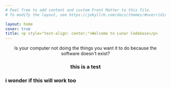 ```yaml
---
# Feel free to add content and custom Front Matter to this file.
# To modify the layout, see https://jekyllrb.com/docs/themes/#overriding-theme-defaults

layout: home
cover: true
title: <p style="text-align: center;">Welcome to Lunar Codebase</p>
---
```


<p style="text-align: center;">Is your computer not doing the things you want it to do because the software doesn't exist?</p>

### <p style="text-align: center;"> this is a test </p>

### i wonder if this will work too

